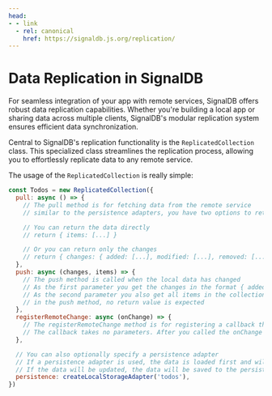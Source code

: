 ```yaml
---
head:
- - link
  - rel: canonical
    href: https://signaldb.js.org/replication/
---
```

# Data Replication in SignalDB

For seamless integration of your app with remote services, SignalDB offers robust data replication capabilities. Whether you're building a local app or sharing data across multiple clients, SignalDB's modular replication system ensures efficient data synchronization.

Central to SignalDB's replication functionality is the `ReplicatedCollection` class. This specialized class streamlines the replication process, allowing you to effortlessly replicate data to any remote service.

The usage of the `ReplicatedCollection` is really simple:

```js
const Todos = new ReplicatedCollection({
  pull: async () => {
    // The pull method is for fetching data from the remote service
    // similar to the persistence adapters, you have two options to return the fetched data

    // You can return the data directly
    // return { items: [...] }

    // Or you can return only the changes
    // return { changes: { added: [...], modified: [...], removed: [...] } }
  },
  push: async (changes, items) => {
    // The push method is called when the local data has changed
    // As the first parameter you get the changes in the format { added: [...], modified: [...], removed: [...] }
    // As the second parameter you also get all items in the collection, if you need them
    // in the push method, no return value is expected
  },
  registerRemoteChange: async (onChange) => {
    // The registerRemoteChange method is for registering a callback that is called when the remote data has changed
    // The callback takes no parameters. After you called the onChange callback, the pull method is called
  },

  // You can also optionally specify a persistence adapter
  // If a persistence adapter is used, the data is loaded first and will be updated after the server data is fetched
  // If the data will be updated, the data will be saved to the persistence adapter and pushed to the server simultaneously
  persistence: createLocalStorageAdapter('todos'),
})
```
